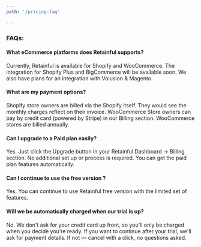 ```yaml
---
path: '/pricing-faq'

---
```



<div className="included-faq-block">

### FAQs:
    
<row className="justify-content-center">
<column size="6">
<div className="faq-wrapper">

#### What eCommerce platforms does Retainful supports?
Currently, Retainful is available for Shopify and WooCommerce. The integration for Shopify Plus and BigCommerce will be available soon. We also have plans for an integration with Volusion & Magento.
  
</div>
</column>
<column size="6">
<div className="faq-wrapper">

#### What are my payment options?
Shopify store owners are billed via the Shopify itself. They would see the monthly charges reflect on their invoice. WooCommerce Store owners can pay by credit card (powered by Stripe) in our Billing section. WooCommerce stores are billed annually.

</div>
</column>
<column size="6">
<div className="faq-wrapper">

#### Can I upgrade to a Paid plan easily?
Yes. Just click the Upgrade button in your Retainful Dashboard -> Billing section. No additional set up or process is required. You can get the paid plan features automatically.

</div>
</column>
<column size="6">
<div className="faq-wrapper">

#### Can I continue to use the free version ?
Yes. You can continue to use Retainful free version with the limited set of features.

</div>
</column>

<column size="6">
<div className="faq-wrapper">

#### Will we be automatically charged when our trial is up?
No. We don't ask for your credit card up front, so you'll only be charged when you decide you’re ready. If you want to continue after your trial, we'll ask for payment details. If not — cancel with a click, no questions asked.

</div>
</column>
<column size="6">
<div className="faq-wrapper">

</div>
</column>
</row>
</div>